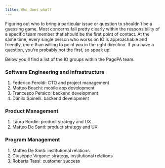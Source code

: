 ```yaml
---
title: Who does what?
---
```


Figuring out who to bring a particular issue or question to shouldn’t be a guessing game. Most concerns fall pretty clearly within the responsibility of a specific team member that should be the first point of contact. At the same time, every single person who works on IO is approachable and friendly, more than willing to point you in the right direction. If you have a question, you're probably not the first, so speak up!

Below you'll find a list of the IO groups within the PagoPA team.

### Software Engineering and Infrastructure

1. Federico Feroldi: CTO and project management
1. Matteo Boschi: mobile app development
1. Francesco Persico: backend development
1. Danilo Spinelli: backend development

### Product Management

1. Laura Bordin: product strategy and UX
1. Matteo De Santi: product strategy and UX

### Program Management

1. Matteo De Santi: institutional relations
1. Giuseppe Virgone: strategy, institutional relations
1. Roberta Tassi: customer success
